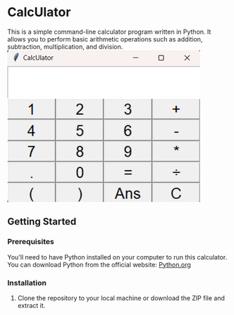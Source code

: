 # CalcUlator

This is a simple command-line calculator program written in Python. It allows you to perform basic arithmetic operations such as addition, subtraction, multiplication, and division.
![Alt text](demo.png)

## Getting Started

### Prerequisites

You'll need to have Python installed on your computer to run this calculator. You can download Python from the official website: [Python.org](https://www.python.org/downloads/)

### Installation

1. Clone the repository to your local machine or download the ZIP file and extract it.
